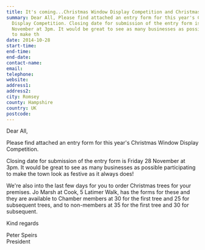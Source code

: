 ```yaml
---
title: It's coming...Christmas Window Display Competition and Christmas Trees
summary: Dear All, Please find attached an entry form for this year's Christmas Window
  Display Competition. Closing date for submission of the entry form is Friday 28
  November at 3pm. It would be great to see as many businesses as possible participating
  to make th
date: 2014-10-28
start-time: 
end-time: 
end-date: 
contact-name: 
email: 
telephone: 
website: 
address1: 
address2: 
city: Romsey
county: Hampshire
country: UK
postcode: 
---
```

Dear All,

Please find attached an entry form for this year's Christmas Window Display Competition.

Closing date for submission of the entry form is Friday 28 November at 3pm. It would be great to see as many businesses as possible participating to make the town look as festive as it always does!

We're also into the last few days for you to order Christmas trees for your premises. Jo Marsh at Cook, 5 Latimer Walk, has the forms for these and they are available to Chamber members at 30 for the first tree and 25 for subsequent trees, and to non-members at 35 for the first tree and 30 for subsequent.

Kind regards

Peter Speirs  
President

